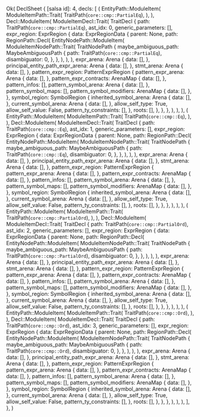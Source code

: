Ok(
    DeclSheet {
        [salsa id]: 4,
        decls: [
            (
                EntityPath::ModuleItem(
                    ModuleItemPath::Trait(
                        TraitPath(`core::cmp::PartialEq`),
                    ),
                ),
                Decl::ModuleItem(
                    ModuleItemDecl::Trait(
                        TraitDecl {
                            path: TraitPath(`core::cmp::PartialEq`),
                            ast_idx: 0,
                            generic_parameters: [],
                            expr_region: ExprRegion {
                                data: ExprRegionData {
                                    parent: None,
                                    path: RegionPath::Decl(
                                        EntityNodePath::ModuleItem(
                                            ModuleItemNodePath::Trait(
                                                TraitNodePath {
                                                    maybe_ambiguous_path: MaybeAmbiguousPath {
                                                        path: TraitPath(`core::cmp::PartialEq`),
                                                        disambiguator: 0,
                                                    },
                                                },
                                            ),
                                        ),
                                    ),
                                    expr_arena: Arena {
                                        data: [],
                                    },
                                    principal_entity_path_expr_arena: Arena {
                                        data: [],
                                    },
                                    stmt_arena: Arena {
                                        data: [],
                                    },
                                    pattern_expr_region: PatternExprRegion {
                                        pattern_expr_arena: Arena {
                                            data: [],
                                        },
                                        pattern_expr_contracts: ArenaMap {
                                            data: [],
                                        },
                                        pattern_infos: [],
                                        pattern_symbol_arena: Arena {
                                            data: [],
                                        },
                                        pattern_symbol_maps: [],
                                        pattern_symbol_modifiers: ArenaMap {
                                            data: [],
                                        },
                                    },
                                    symbol_region: SymbolRegion {
                                        inherited_symbol_arena: Arena {
                                            data: [],
                                        },
                                        current_symbol_arena: Arena {
                                            data: [],
                                        },
                                        allow_self_type: True,
                                        allow_self_value: False,
                                        pattern_ty_constraints: [],
                                    },
                                    roots: [],
                                },
                            },
                        },
                    ),
                ),
            ),
            (
                EntityPath::ModuleItem(
                    ModuleItemPath::Trait(
                        TraitPath(`core::cmp::Eq`),
                    ),
                ),
                Decl::ModuleItem(
                    ModuleItemDecl::Trait(
                        TraitDecl {
                            path: TraitPath(`core::cmp::Eq`),
                            ast_idx: 1,
                            generic_parameters: [],
                            expr_region: ExprRegion {
                                data: ExprRegionData {
                                    parent: None,
                                    path: RegionPath::Decl(
                                        EntityNodePath::ModuleItem(
                                            ModuleItemNodePath::Trait(
                                                TraitNodePath {
                                                    maybe_ambiguous_path: MaybeAmbiguousPath {
                                                        path: TraitPath(`core::cmp::Eq`),
                                                        disambiguator: 0,
                                                    },
                                                },
                                            ),
                                        ),
                                    ),
                                    expr_arena: Arena {
                                        data: [],
                                    },
                                    principal_entity_path_expr_arena: Arena {
                                        data: [],
                                    },
                                    stmt_arena: Arena {
                                        data: [],
                                    },
                                    pattern_expr_region: PatternExprRegion {
                                        pattern_expr_arena: Arena {
                                            data: [],
                                        },
                                        pattern_expr_contracts: ArenaMap {
                                            data: [],
                                        },
                                        pattern_infos: [],
                                        pattern_symbol_arena: Arena {
                                            data: [],
                                        },
                                        pattern_symbol_maps: [],
                                        pattern_symbol_modifiers: ArenaMap {
                                            data: [],
                                        },
                                    },
                                    symbol_region: SymbolRegion {
                                        inherited_symbol_arena: Arena {
                                            data: [],
                                        },
                                        current_symbol_arena: Arena {
                                            data: [],
                                        },
                                        allow_self_type: True,
                                        allow_self_value: False,
                                        pattern_ty_constraints: [],
                                    },
                                    roots: [],
                                },
                            },
                        },
                    ),
                ),
            ),
            (
                EntityPath::ModuleItem(
                    ModuleItemPath::Trait(
                        TraitPath(`core::cmp::PartialOrd`),
                    ),
                ),
                Decl::ModuleItem(
                    ModuleItemDecl::Trait(
                        TraitDecl {
                            path: TraitPath(`core::cmp::PartialOrd`),
                            ast_idx: 2,
                            generic_parameters: [],
                            expr_region: ExprRegion {
                                data: ExprRegionData {
                                    parent: None,
                                    path: RegionPath::Decl(
                                        EntityNodePath::ModuleItem(
                                            ModuleItemNodePath::Trait(
                                                TraitNodePath {
                                                    maybe_ambiguous_path: MaybeAmbiguousPath {
                                                        path: TraitPath(`core::cmp::PartialOrd`),
                                                        disambiguator: 0,
                                                    },
                                                },
                                            ),
                                        ),
                                    ),
                                    expr_arena: Arena {
                                        data: [],
                                    },
                                    principal_entity_path_expr_arena: Arena {
                                        data: [],
                                    },
                                    stmt_arena: Arena {
                                        data: [],
                                    },
                                    pattern_expr_region: PatternExprRegion {
                                        pattern_expr_arena: Arena {
                                            data: [],
                                        },
                                        pattern_expr_contracts: ArenaMap {
                                            data: [],
                                        },
                                        pattern_infos: [],
                                        pattern_symbol_arena: Arena {
                                            data: [],
                                        },
                                        pattern_symbol_maps: [],
                                        pattern_symbol_modifiers: ArenaMap {
                                            data: [],
                                        },
                                    },
                                    symbol_region: SymbolRegion {
                                        inherited_symbol_arena: Arena {
                                            data: [],
                                        },
                                        current_symbol_arena: Arena {
                                            data: [],
                                        },
                                        allow_self_type: True,
                                        allow_self_value: False,
                                        pattern_ty_constraints: [],
                                    },
                                    roots: [],
                                },
                            },
                        },
                    ),
                ),
            ),
            (
                EntityPath::ModuleItem(
                    ModuleItemPath::Trait(
                        TraitPath(`core::cmp::Ord`),
                    ),
                ),
                Decl::ModuleItem(
                    ModuleItemDecl::Trait(
                        TraitDecl {
                            path: TraitPath(`core::cmp::Ord`),
                            ast_idx: 3,
                            generic_parameters: [],
                            expr_region: ExprRegion {
                                data: ExprRegionData {
                                    parent: None,
                                    path: RegionPath::Decl(
                                        EntityNodePath::ModuleItem(
                                            ModuleItemNodePath::Trait(
                                                TraitNodePath {
                                                    maybe_ambiguous_path: MaybeAmbiguousPath {
                                                        path: TraitPath(`core::cmp::Ord`),
                                                        disambiguator: 0,
                                                    },
                                                },
                                            ),
                                        ),
                                    ),
                                    expr_arena: Arena {
                                        data: [],
                                    },
                                    principal_entity_path_expr_arena: Arena {
                                        data: [],
                                    },
                                    stmt_arena: Arena {
                                        data: [],
                                    },
                                    pattern_expr_region: PatternExprRegion {
                                        pattern_expr_arena: Arena {
                                            data: [],
                                        },
                                        pattern_expr_contracts: ArenaMap {
                                            data: [],
                                        },
                                        pattern_infos: [],
                                        pattern_symbol_arena: Arena {
                                            data: [],
                                        },
                                        pattern_symbol_maps: [],
                                        pattern_symbol_modifiers: ArenaMap {
                                            data: [],
                                        },
                                    },
                                    symbol_region: SymbolRegion {
                                        inherited_symbol_arena: Arena {
                                            data: [],
                                        },
                                        current_symbol_arena: Arena {
                                            data: [],
                                        },
                                        allow_self_type: True,
                                        allow_self_value: False,
                                        pattern_ty_constraints: [],
                                    },
                                    roots: [],
                                },
                            },
                        },
                    ),
                ),
            ),
        ],
    },
)